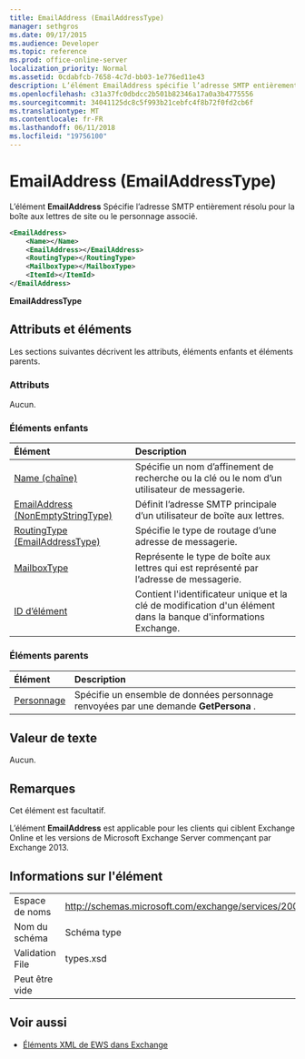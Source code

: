 ```yaml
---
title: EmailAddress (EmailAddressType)
manager: sethgros
ms.date: 09/17/2015
ms.audience: Developer
ms.topic: reference
ms.prod: office-online-server
localization_priority: Normal
ms.assetid: 0cdabfcb-7658-4c7d-bb03-1e776ed11e43
description: L’élément EmailAddress spécifie l’adresse SMTP entièrement résolu pour la boîte aux lettres de site ou le personnage associé.
ms.openlocfilehash: c31a37fc0dbdcc2b501b82346a17a0a3b4775556
ms.sourcegitcommit: 34041125dc8c5f993b21cebfc4f8b72f0fd2cb6f
ms.translationtype: MT
ms.contentlocale: fr-FR
ms.lasthandoff: 06/11/2018
ms.locfileid: "19756100"
---
```

# <a name="emailaddress-emailaddresstype"></a>EmailAddress (EmailAddressType)

L’élément **EmailAddress** Spécifie l’adresse SMTP entièrement résolu pour la boîte aux lettres de site ou le personnage associé. 
  
```xml
<EmailAddress>
    <Name></Name>
    <EmailAddress></EmailAddress>
    <RoutingType></RoutingType>
    <MailboxType></MailboxType>
    <ItemId></ItemId>
</EmailAddress>
```

 **EmailAddressType**
## <a name="attributes-and-elements"></a>Attributs et éléments

Les sections suivantes décrivent les attributs, éléments enfants et éléments parents.
  
### <a name="attributes"></a>Attributs

Aucun.
  
### <a name="child-elements"></a>Éléments enfants

|**Élément**|**Description**|
|:-----|:-----|
|[Name (chaîne)](name-string.md) <br/> |Spécifie un nom d’affinement de recherche ou la clé ou le nom d’un utilisateur de messagerie.  <br/> |
|[EmailAddress (NonEmptyStringType)](emailaddress-nonemptystringtype.md) <br/> |Définit l’adresse SMTP principale d’un utilisateur de boîte aux lettres.  <br/> |
|[RoutingType (EmailAddressType)](routingtype-emailaddresstype.md) <br/> |Spécifie le type de routage d’une adresse de messagerie.  <br/> |
|[MailboxType](mailboxtype.md) <br/> |Représente le type de boîte aux lettres qui est représenté par l’adresse de messagerie.  <br/> |
|[ID d’élément](itemid.md) <br/> |Contient l'identificateur unique et la clé de modification d'un élément dans la banque d'informations Exchange.  <br/> |
   
### <a name="parent-elements"></a>Éléments parents

|**Élément**|**Description**|
|:-----|:-----|
|[Personnage](persona.md) <br/> |Spécifie un ensemble de données personnage renvoyées par une demande **GetPersona** .  <br/> |
   
## <a name="text-value"></a>Valeur de texte

Aucun.
  
## <a name="remarks"></a>Remarques

Cet élément est facultatif.
  
L’élément **EmailAddress** est applicable pour les clients qui ciblent Exchange Online et les versions de Microsoft Exchange Server commençant par Exchange 2013. 
  
## <a name="element-information"></a>Informations sur l'élément

|||
|:-----|:-----|
|Espace de noms  <br/> |http://schemas.microsoft.com/exchange/services/2006/types  <br/> |
|Nom du schéma  <br/> |Schéma type  <br/> |
|Validation File  <br/> |types.xsd  <br/> |
|Peut être vide  <br/> ||
   
## <a name="see-also"></a>Voir aussi

- [Éléments XML de EWS dans Exchange](ews-xml-elements-in-exchange.md)

